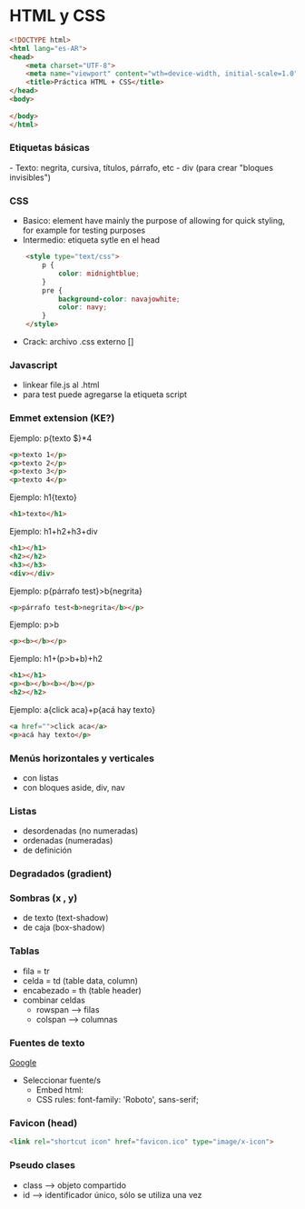 # HTML y CSS

```html
<!DOCTYPE html>
<html lang="es-AR">
<head>
    <meta charset="UTF-8">
    <meta name="viewport" content="wth=device-width, initial-scale=1.0">
    <title>Práctica HTML + CSS</title>
</head>
<body>
    
</body>
</html>
```

### Etiquetas básicas
<etiqueta>
- Texto: negrita, cursiva, títulos, párrafo, etc
- div (para crear "bloques invisibles")

### CSS
- Basico: <style></style> element have mainly the purpose of allowing for quick styling, for example for testing purposes
- Intermedio: etiqueta sytle en el head
```html
	<style type="text/css">
	    p {
	        color: midnightblue;
	    }
	    pre {
	        background-color: navajowhite;
	        color: navy;
	    }
	</style>
```
- Crack: archivo .css externo [<link rel="stylesheet" type="text/css" href="index-3.css">]

### Javascript
- linkear file.js al .html
- para test puede agregarse la etiqueta script

### Emmet extension (KE?)
Ejemplo: p{texto $}*4
```html
<p>texto 1</p>
<p>texto 2</p>
<p>texto 3</p>
<p>texto 4</p>
```

Ejemplo: h1{texto}
```html
<h1>texto</h1>
```

Ejemplo: h1+h2+h3+div
```html
<h1></h1>
<h2></h2>
<h3></h3>
<div></div>	
```

Ejemplo: p{párrafo test}>b{negrita}
```html
<p>párrafo test<b>negrita</b></p>
```

Ejemplo: p>b
```html
<p><b></b></p>
```
Ejemplo: h1+(p>b+b)+h2
```html
<h1></h1>
<p><b></b><b></b></p>
<h2></h2>
```

Ejemplo: a{click aca}+p{acá hay texto}
```html
<a href="">click aca</a>
<p>acá hay texto</p>
```

### Menús horizontales y verticales
- con listas
- con bloques aside, div, nav

### Listas
- desordenadas (no numeradas)
- ordenadas (numeradas)
- de definición

### Degradados (gradient)

### Sombras (x , y)
- de texto (text-shadow)
- de caja (box-shadow)

### Tablas
- fila = tr
- celda = td (table data, column)
- encabezado = th (table header)
- combinar celdas
	- rowspan --> filas
	- colspan --> columnas

### Fuentes de texto
[Google](fonts.google.com)
- Seleccionar fuente/s
	- Embed html: <link href="https://fonts.googleapis.com/css2?family=Roboto:wght@100&display=swap" rel="stylesheet">
	- CSS rules: font-family: 'Roboto', sans-serif;

### Favicon (head)
```html
<link rel="shortcut icon" href="favicon.ico" type="image/x-icon">
```

### Pseudo clases
- class --> objeto compartido
- id --> identificador único, sólo se utiliza una vez
